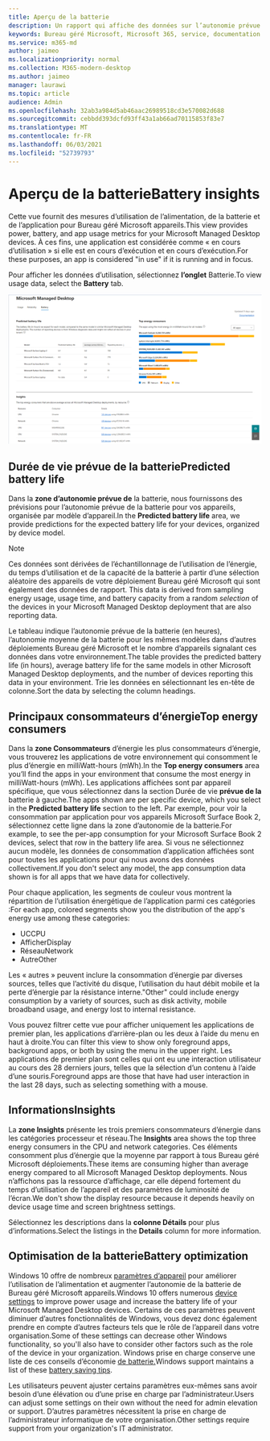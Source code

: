 ```yaml
---
title: Aperçu de la batterie
description: Un rapport qui affiche des données sur l’autonomie prévue de la batterie et les principaux consommateurs d’énergie
keywords: Bureau géré Microsoft, Microsoft 365, service, documentation
ms.service: m365-md
author: jaimeo
ms.localizationpriority: normal
ms.collection: M365-modern-desktop
ms.author: jaimeo
manager: laurawi
ms.topic: article
audience: Admin
ms.openlocfilehash: 32ab3a984d5ab46aac26989518cd3e570082d688
ms.sourcegitcommit: cebbdd393dcfd93ff43a1ab66ad70115853f83e7
ms.translationtype: MT
ms.contentlocale: fr-FR
ms.lasthandoff: 06/03/2021
ms.locfileid: "52739793"
---
```

# <a name="battery-insights"></a><span data-ttu-id="b87a1-104">Aperçu de la batterie</span><span class="sxs-lookup"><span data-stu-id="b87a1-104">Battery insights</span></span>
<span data-ttu-id="b87a1-105">Cette vue fournit des mesures d’utilisation de l’alimentation, de la batterie et de l’application pour Bureau géré Microsoft appareils.</span><span class="sxs-lookup"><span data-stu-id="b87a1-105">This view provides power, battery, and app usage metrics for your Microsoft Managed Desktop devices.</span></span> <span data-ttu-id="b87a1-106">À ces fins, une application est considérée comme « en cours d’utilisation » si elle est en cours d’exécution et en cours d’exécution.</span><span class="sxs-lookup"><span data-stu-id="b87a1-106">For these purposes, an app is considered "in use" if it is running and in focus.</span></span>

<span data-ttu-id="b87a1-107">Pour afficher les données d’utilisation, sélectionnez **l’onglet** Batterie.</span><span class="sxs-lookup"><span data-stu-id="b87a1-107">To view usage data, select the **Battery** tab.</span></span>

![Volet de batterie : durée de vie prévue de la batterie par modèle d’appareil en haut à gauche, consommateurs d’énergie supérieurs (par application) en haut à droite, tableau d’informations en bas.](../../media/insights_battery.png)

## <a name="predicted-battery-life"></a><span data-ttu-id="b87a1-110">Durée de vie prévue de la batterie</span><span class="sxs-lookup"><span data-stu-id="b87a1-110">Predicted battery life</span></span>

<span data-ttu-id="b87a1-111">Dans la **zone d’autonomie prévue de** la batterie, nous fournissons des prévisions pour l’autonomie prévue de la batterie pour vos appareils, organisée par modèle d’appareil.</span><span class="sxs-lookup"><span data-stu-id="b87a1-111">In the **Predicted battery life** area, we provide predictions for the expected battery life for your devices, organized by device model.</span></span>

> [!NOTE]
> <span data-ttu-id="b87a1-112">Ces données sont dérivées de l’échantillonnage de l’utilisation de l’énergie, du temps d’utilisation et de la capacité de la batterie à partir d’une sélection aléatoire des appareils de votre déploiement Bureau géré Microsoft qui sont également des données de rapport. <em></em></span><span class="sxs-lookup"><span data-stu-id="b87a1-112">This data is derived from sampling energy usage, usage time, and battery capacity from a random <em>selection</em> of the devices in your Microsoft Managed Desktop deployment that are also reporting data.</span></span>

<span data-ttu-id="b87a1-113">Le tableau indique l’autonomie prévue de la batterie (en heures), l’autonomie moyenne de la batterie pour les mêmes modèles dans d’autres déploiements Bureau géré Microsoft et le nombre d’appareils signalant ces données dans votre environnement.</span><span class="sxs-lookup"><span data-stu-id="b87a1-113">The table provides the predicted battery life (in hours), average battery life for the same models in other Microsoft Managed Desktop deployments, and the number of devices reporting this data in your environment.</span></span> <span data-ttu-id="b87a1-114">Trie les données en sélectionnant les en-tête de colonne.</span><span class="sxs-lookup"><span data-stu-id="b87a1-114">Sort the data by selecting the column headings.</span></span>



## <a name="top-energy-consumers"></a><span data-ttu-id="b87a1-115">Principaux consommateurs d’énergie</span><span class="sxs-lookup"><span data-stu-id="b87a1-115">Top energy consumers</span></span>

<span data-ttu-id="b87a1-116">Dans la **zone Consommateurs** d’énergie les plus consommateurs d’énergie, vous trouverez les applications de votre environnement qui consomment le plus d’énergie en milliWatt-hours (mWh).</span><span class="sxs-lookup"><span data-stu-id="b87a1-116">In the **Top energy consumers** area you’ll find the apps in your environment that consume the most energy in milliWatt-hours (mWh).</span></span> <span data-ttu-id="b87a1-117">Les applications affichées sont par appareil spécifique, que vous sélectionnez dans la section Durée de vie **prévue de la** batterie à gauche.</span><span class="sxs-lookup"><span data-stu-id="b87a1-117">The apps shown are per specific device, which you select in the **Predicted battery life** section to the left.</span></span> <span data-ttu-id="b87a1-118">Par exemple, pour voir la consommation par application pour vos appareils Microsoft Surface Book 2, sélectionnez cette ligne dans la zone d’autonomie de la batterie.</span><span class="sxs-lookup"><span data-stu-id="b87a1-118">For example, to see the per-app consumption for your Microsoft Surface Book 2 devices, select that row in the battery life area.</span></span> <span data-ttu-id="b87a1-119">Si vous ne sélectionnez aucun modèle, les données de consommation d’application affichées sont pour toutes les applications pour qui nous avons des données collectivement.</span><span class="sxs-lookup"><span data-stu-id="b87a1-119">If you don't select any model, the app consumption data shown is for all apps that we have data for collectively.</span></span>

 <span data-ttu-id="b87a1-120">Pour chaque application, les segments de couleur vous montrent la répartition de l’utilisation énergétique de l’application parmi ces catégories :</span><span class="sxs-lookup"><span data-stu-id="b87a1-120">For each app, colored segments show you the distribution of the app's energy use among these categories:</span></span>

- <span data-ttu-id="b87a1-121">UC</span><span class="sxs-lookup"><span data-stu-id="b87a1-121">CPU</span></span>
- <span data-ttu-id="b87a1-122">Afficher</span><span class="sxs-lookup"><span data-stu-id="b87a1-122">Display</span></span>
- <span data-ttu-id="b87a1-123">Réseau</span><span class="sxs-lookup"><span data-stu-id="b87a1-123">Network</span></span>
- <span data-ttu-id="b87a1-124">Autre</span><span class="sxs-lookup"><span data-stu-id="b87a1-124">Other</span></span>

<span data-ttu-id="b87a1-125">Les « autres » peuvent inclure la consommation d’énergie par diverses sources, telles que l’activité du disque, l’utilisation du haut débit mobile et la perte d’énergie par la résistance interne.</span><span class="sxs-lookup"><span data-stu-id="b87a1-125">"Other" could include energy consumption by a variety of sources, such as disk activity, mobile broadband usage, and energy lost to internal resistance.</span></span> 

<span data-ttu-id="b87a1-126">Vous pouvez filtrer cette vue pour afficher uniquement les applications de premier plan, les applications d’arrière-plan ou les deux à l’aide du menu en haut à droite.</span><span class="sxs-lookup"><span data-stu-id="b87a1-126">You can filter this view to show only foreground apps, background apps, or both by using the menu in the upper right.</span></span> <span data-ttu-id="b87a1-127">Les applications de premier plan sont celles qui ont eu une interaction utilisateur au cours des 28 derniers jours, telles que la sélection d’un contenu à l’aide d’une souris.</span><span class="sxs-lookup"><span data-stu-id="b87a1-127">Foreground apps are those that have had user interaction in the last 28 days, such as selecting something with a mouse.</span></span>

## <a name="insights"></a><span data-ttu-id="b87a1-128">Informations</span><span class="sxs-lookup"><span data-stu-id="b87a1-128">Insights</span></span>

<span data-ttu-id="b87a1-129">La **zone Insights** présente les trois premiers consommateurs d’énergie dans les catégories processeur et réseau.</span><span class="sxs-lookup"><span data-stu-id="b87a1-129">The **Insights** area shows the top three energy consumers in the CPU and network categories.</span></span> <span data-ttu-id="b87a1-130">Ces éléments consomment plus d’énergie que la moyenne par rapport à tous Bureau géré Microsoft déploiements.</span><span class="sxs-lookup"><span data-stu-id="b87a1-130">These items are consuming higher than average energy compared to all Microsoft Managed Desktop deployments.</span></span> <span data-ttu-id="b87a1-131">Nous n’affichons pas la ressource d’affichage, car elle dépend fortement du temps d’utilisation de l’appareil et des paramètres de luminosité de l’écran.</span><span class="sxs-lookup"><span data-stu-id="b87a1-131">We don't show the display resource because it depends heavily on device usage time and screen brightness settings.</span></span> 

<span data-ttu-id="b87a1-132">Sélectionnez les descriptions dans la **colonne Détails** pour plus d’informations.</span><span class="sxs-lookup"><span data-stu-id="b87a1-132">Select the listings in the **Details** column for more information.</span></span>

## <a name="battery-optimization"></a><span data-ttu-id="b87a1-133">Optimisation de la batterie</span><span class="sxs-lookup"><span data-stu-id="b87a1-133">Battery optimization</span></span>

<span data-ttu-id="b87a1-134">Windows 10 offre de nombreux [paramètres d’appareil](https://support.microsoft.com/help/20443/windows-10-battery-saving-tips) pour améliorer l’utilisation de l’alimentation et augmenter l’autonomie de la batterie de Bureau géré Microsoft appareils.</span><span class="sxs-lookup"><span data-stu-id="b87a1-134">Windows 10 offers numerous [device settings](https://support.microsoft.com/help/20443/windows-10-battery-saving-tips) to improve power usage and increase the battery life of your Microsoft Managed Desktop devices.</span></span> <span data-ttu-id="b87a1-135">Certains de ces paramètres peuvent diminuer d’autres fonctionnalités de Windows, vous devez donc également prendre en compte d’autres facteurs tels que le rôle de l’appareil dans votre organisation.</span><span class="sxs-lookup"><span data-stu-id="b87a1-135">Some of these settings can decrease other Windows functionality, so you'll also have to consider other factors such as the role of the device in your organization.</span></span> <span data-ttu-id="b87a1-136">Windows prise en charge conserve une liste de ces conseils d’économie [de batterie.](https://support.microsoft.com/help/20443/windows-10-battery-saving-tips)</span><span class="sxs-lookup"><span data-stu-id="b87a1-136">Windows support maintains a list of these [battery saving tips](https://support.microsoft.com/help/20443/windows-10-battery-saving-tips).</span></span>

<span data-ttu-id="b87a1-137">Les utilisateurs peuvent ajuster certains paramètres eux-mêmes sans avoir besoin d’une élévation ou d’une prise en charge par l’administrateur.</span><span class="sxs-lookup"><span data-stu-id="b87a1-137">Users can adjust some settings on their own without the need for admin elevation or support.</span></span> <span data-ttu-id="b87a1-138">D’autres paramètres nécessitent la prise en charge de l’administrateur informatique de votre organisation.</span><span class="sxs-lookup"><span data-stu-id="b87a1-138">Other settings require support from your organization's IT administrator.</span></span>
